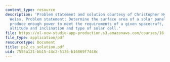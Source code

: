 ```yaml
---
content_type: resource
description: 'Problem statement and solution courtesy of Christopher Hynes and Kathryn
  Weiss. Problem statement: Determine the surface area of a solar panel needed to
  produce enough power to meet the requirements of a given spacecraft, considering
  altitude and inclination and type of solar cell.'
file: https://ol-ocw-studio-app-production.s3.amazonaws.com/courses/16-851-satellite-engineering-fall-2003/7555a121bb1544c25136b16869f7448c_ps2_cs_solution.pdf
file_type: application/pdf
resourcetype: Document
title: ps2_cs_solution.pdf
uid: 7555a121-bb15-44c2-5136-b16869f7448c
---
```

